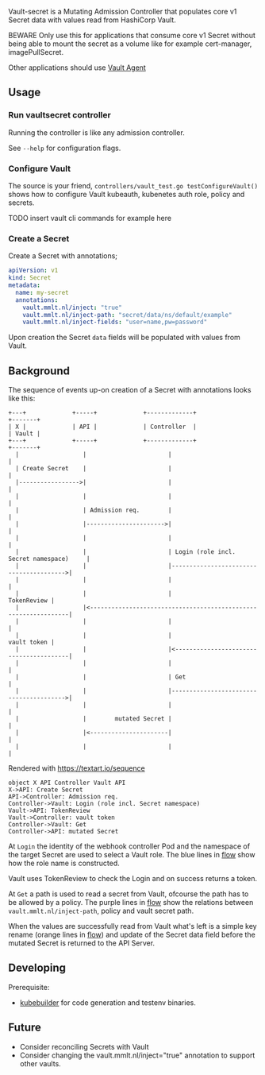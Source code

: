 Vault-secret is a Mutating Admission Controller that populates core v1 Secret data with values read from HashiCorp Vault.

BEWARE Only use this for applications that consume core v1 Secret without being able to mount the secret as a volume
like for example cert-manager, imagePullSecret.

Other applications should use [Vault Agent](https://www.hashicorp.com/blog/injecting-vault-secrets-into-kubernetes-pods-via-a-sidecar/)

## Usage

### Run vaultsecret controller

Running the controller is like any admission controller.

See `--help` for configuration flags.


### Configure Vault

The source is your friend, `controllers/vault_test.go testConfigureVault()` shows how to configure Vault
kubeauth, kubenetes auth role, policy and secrets.

TODO insert vault cli commands for example here


### Create a Secret

Create a Secret with annotations;
```yaml
apiVersion: v1
kind: Secret
metadata:
  name: my-secret
  annotations:
    vault.mmlt.nl/inject: "true"
    vault.mmlt.nl/inject-path: "secret/data/ns/default/example"
    vault.mmlt.nl/inject-fields: "user=name,pw=password"
```

Upon creation the Secret `data` fields will be populated with values from Vault.


## Background
 
The sequence of events up-on creation of a Secret with annotations looks like this: 
```
+---+             +-----+             +-------------+                              +-------+
| X |             | API |             | Controller  |                              | Vault |
+---+             +-----+             +-------------+                              +-------+
  |                  |                       |                                         |
  | Create Secret    |                       |                                         |
  |----------------->|                       |                                         |
  |                  |                       |                                         |
  |                  | Admission req.        |                                         |
  |                  |---------------------->|                                         |
  |                  |                       |                                         |
  |                  |                       | Login (role incl. Secret namespace)     |
  |                  |                       |---------------------------------------->|
  |                  |                       |                                         |
  |                  |                       |                             TokenReview |
  |                  |<----------------------------------------------------------------|
  |                  |                       |                                         |
  |                  |                       |                             vault token |
  |                  |                       |<----------------------------------------|
  |                  |                       |                                         |
  |                  |                       | Get                                     |
  |                  |                       |---------------------------------------->|
  |                  |                       |                                         |
  |                  |        mutated Secret |                                         |
  |                  |<----------------------|                                         |
  |                  |                       |                                         |
```

Rendered with https://textart.io/sequence
```
object X API Controller Vault API
X->API: Create Secret
API->Controller: Admission req.
Controller->Vault: Login (role incl. Secret namespace)
Vault->API: TokenReview
Vault->Controller: vault token
Controller->Vault: Get
Controller->API: mutated Secret
```

At `Login` the identity of the webhook controller Pod and the namespace of the target Secret are used to select a Vault role. 
The blue lines in [flow](flow-smaller.png) show how the role name is constructed.

Vault uses TokenReview to check the Login and on success returns a token.

At `Get` a path is used to read a secret from Vault, ofcourse the path has to be allowed by a policy.
The purple lines in [flow](flow-smaller.png) show the relations between `vault.mmlt.nl/inject-path`, policy and vault secret path. 

When the values are successfully read from Vault what's left is a simple key rename (orange lines in [flow](flow-smaller.png))
and update of the Secret data field before the mutated Secret is returned to the API Server.


## Developing
 
Prerequisite:
- [kubebuilder](https://kubebuilder.io) for code generation and testenv binaries.


## Future
- Consider reconciling Secrets with Vault
- Consider changing the vault.mmlt.nl/inject="true" annotation to support other vaults.